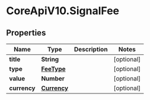 # CoreApiV10.SignalFee

## Properties
Name | Type | Description | Notes
------------ | ------------- | ------------- | -------------
**title** | **String** |  | [optional] 
**type** | [**FeeType**](FeeType.md) |  | [optional] 
**value** | **Number** |  | [optional] 
**currency** | [**Currency**](Currency.md) |  | [optional] 


